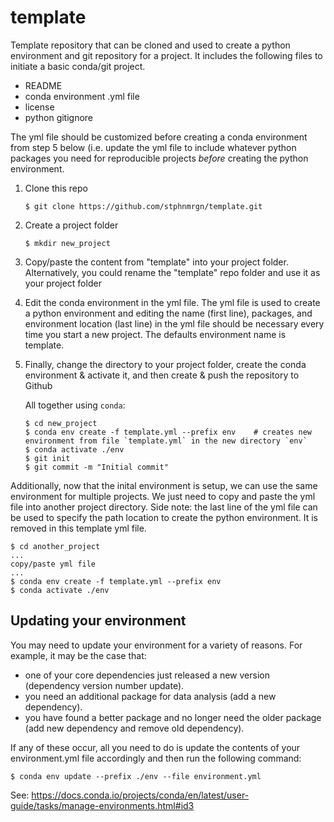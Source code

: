 # template
Template repository that can be cloned and used to create a python environment and git repository for a project. It includes the following files to initiate a basic conda/git project.

- README
- conda environment .yml file
- license
- python gitignore

The yml file should be customized before creating a conda environment from step 5 below (i.e. update the yml file to include whatever python packages you need for reproducible projects *before* creating the python environment.

1. Clone this repo

       $ git clone https://github.com/stphnmrgn/template.git
   
2. Create a project folder

       $ mkdir new_project
       
4. Copy/paste the content from "template" into your project folder. Alternatively, you could rename the "template" repo folder and use it as your project folder

5. Edit the conda environment in the yml file. The yml file is used to create a python environment and editing the name (first line), packages, and environment location (last line) in the yml file should be necessary every time you start a new project. The defaults environment name is template.
   
6. Finally, change the directory to your project folder, create the conda environment & activate it, and then create & push the repository to Github
    
    All together using `conda`:
    
       $ cd new_project
       $ conda env create -f template.yml --prefix env    # creates new environment from file `template.yml` in the new directory `env`
       $ conda activate ./env
       $ git init
       $ git commit -m "Initial commit"

Additionally, now that the inital environment is setup, we can use the same environment for multiple projects. We just need to copy and paste the yml file into another project directory. Side note: the last line of the yml file can be used to specify the path location to create the python environment. It is removed in this template yml file.

    $ cd another_project
    ... 
    copy/paste yml file
    ...
    $ conda env create -f template.yml --prefix env
    $ conda activate ./env

## Updating your environment
You may need to update your environment for a variety of reasons. For example, it may be the case that:

* one of your core dependencies just released a new version (dependency version number update).
* you need an additional package for data analysis (add a new dependency).
* you have found a better package and no longer need the older package (add new dependency and remove old dependency).

If any of these occur, all you need to do is update the contents of your environment.yml file accordingly and then run the following command:

    $ conda env update --prefix ./env --file environment.yml
See: https://docs.conda.io/projects/conda/en/latest/user-guide/tasks/manage-environments.html#id3
